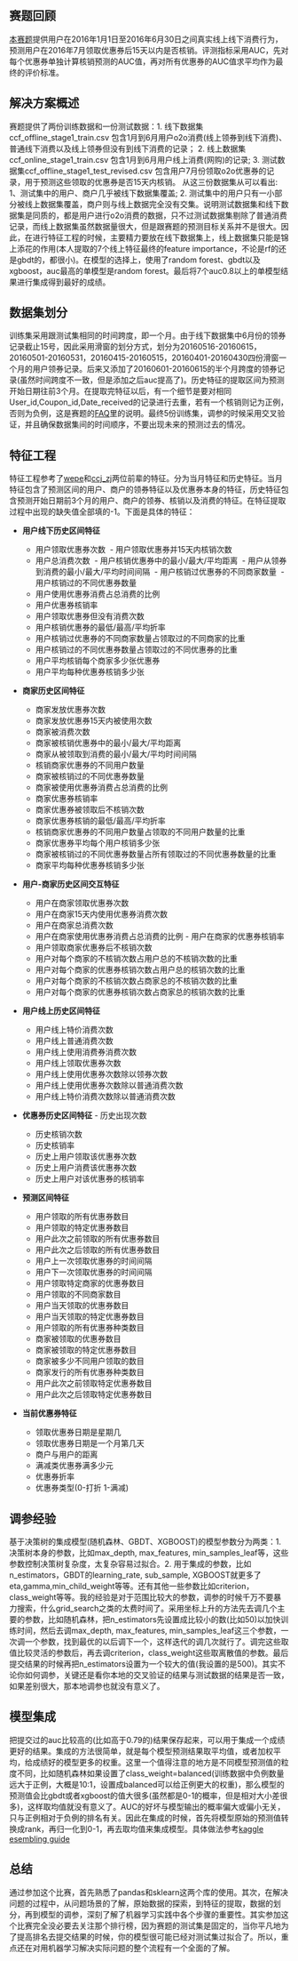 ## 赛题回顾
[本赛题](https://tianchi.aliyun.com/getStart/introduction.htm?spm=5176.100068.5678.1.357778d0VMd2XL&raceId=231593)提供用户在2016年1月1日至2016年6月30日之间真实线上线下消费行为，预测用户在2016年7月领取优惠券后15天以内是否核销。评测指标采用AUC，先对每个优惠券单独计算核销预测的AUC值，再对所有优惠券的AUC值求平均作为最终的评价标准。

## 解决方案概述
赛题提供了两份训练数据和一份测试数据：1. 线下数据集ccf_offline_stage1_train.csv 包含1月到6月用户o2o消费(线上领券到线下消费)、普通线下消费以及线上领券但没有到线下消费的记录； 2. 线上数据集ccf_online_stage1_train.csv 包含1月到6月用户线上消费(网购)的记录; 3. 测试数据集ccf_offline_stage1_test_revised.csv 包含用户7月份领取o2o优惠券的记录，用于预测这些领取的优惠券是否15天内核销。 
从这三份数据集从可以看出: 1、测试集中的用户、商户几乎被线下数据集覆盖; 2. 测试集中的用户只有一小部分被线上数据集覆盖，商户则与线上数据完全没有交集。说明测试数据集和线下数据集是同质的，都是用户进行o2o消费的数据，只不过测试数据集剔除了普通消费记录，而线上数据集虽然数据量很大，但是跟赛题的预测目标关系并不是很大。因此，在进行特征工程的时候，主要精力要放在线下数据集上，线上数据集只能是锦上添花的作用(本人提取的7个线上特征最终的feature importance，不论是rf的还是gbdt的，都很小)。在模型的选择上，使用了random forest、gbdt以及xgboost，auc最高的单模型是random forest。最后将7个auc0.8以上的单模型结果进行集成得到最好的成绩。

## 数据集划分
训练集采用跟测试集相同的时间跨度，即一个月。由于线下数据集中6月份的领券记录截止15号，因此采用滑窗的划分方式，划分为20160516-20160615，20160501-20160531，20160415-20160515，20160401-20160430四份滑窗一个月的用户领券记录。后来又添加了20160601-20160615的半个月跨度的领券记录(虽然时间跨度不一致，但是添加之后auc提高了)。历史特征的提取区间为预测开始日期往前3个月。在提取完特征以后，有一个细节是要对相同User_id,Coupon_id,Date_received的记录进行去重，若有一个核销则记为正例，否则为负例，这是赛题的[FAQ](https://tianchi.aliyun.com/getStart/faq.htm?spm=5176.100067.5678.3.552c254dTwmUuJ&raceId=231593)里的说明。最终5份训练集，调参的时候采用交叉验证，并且确保数据集间的时间顺序，不要出现未来的预测过去的情况。

## 特征工程
特征工程参考了[wepe](https://github.com/wepe/O2O-Coupon-Usage-Forecast)和[ccj_zj](http://blog.csdn.net/ccj_ok/article/details/72675956)两位前辈的特征。分为当月特征和历史特征。当月特征包含了预测区间的用户、商户的领券特征以及优惠券本身的特征，历史特征包含预测开始日期前3个月的用户、商户的领券、核销以及消费的特征。在特征提取过程中出现的缺失值全部填的-1。下面是具体的特征：

- **用户线下历史区间特征**
  
  - 用户领取优惠券次数
  - 用户领取优惠券并15天内核销次数
  - 用户总消费次数
  - 用户核销优惠券中的最小/最大/平均距离
  - 用户从领券到消费的最小/最大/平均时间间隔
  - 用户核销过优惠券的不同商家数量
  - 用户核销过的不同优惠券数量
  - 用户使用优惠券消费占总消费的比例
  - 用户优惠券核销率
  - 用户领取优惠券但没有消费次数
  - 用户核销优惠券的最低/最高/平均折率
  - 用户核销过优惠券的不同商家数量占领取过的不同商家的比重
  - 用户核销过的不同优惠券数量占领取过的不同优惠券的比重
  - 用户平均核销每个商家多少张优惠券
  - 用户平均每种优惠券核销多少张

- **商家历史区间特征**
  - 商家发放优惠券次数
  - 商家发放优惠券15天内被使用次数
  - 商家被消费次数
  - 商家被核销优惠券中的最小/最大/平均距离
  - 商家从被领取到消费的最小/最大/平均时间间隔
  - 核销商家优惠券的不同用户数量
  - 商家被核销过的不同优惠券数量
  - 商家被使用优惠券消费占总消费的比例
  - 商家优惠券核销率
  - 商家优惠券被领取后不核销次数
  - 商家优惠券核销的最低/最高/平均折率
  - 核销商家优惠券的不同用户数量占领取的不同用户数量的比重
  - 商家优惠券平均每个用户核销多少张
  - 商家被核销过的不同优惠券数量占所有领取过的不同优惠券数量的比重
  - 商家平均每种优惠券核销多少张

- **用户-商家历史区间交互特征**
  - 用户在商家领取优惠券次数
  - 用户在商家15天内使用优惠券消费次数
  - 用户在商家总消费次数
  - 用户在商家使用优惠券消费占总消费的比例  - 用户在商家的优惠券核销率
  - 用户领取商家优惠券后不核销次数
  - 用户对每个商家的不核销次数占用户总的不核销次数的比重
  - 用户对每个商家的优惠券核销次数占用户总的核销次数的比重
  - 用户对每个商家的不核销次数占商家总的不核销次数的比重
  - 用户对每个商家的优惠券核销次数占商家总的核销次数的比重

- **用户线上历史区间特征**
  - 用户线上特价消费次数
  - 用户线上普通消费次数
  - 用户线上使用消费券消费次数
  - 用户线上领取优惠券次数
  - 用户线上使用优惠券次数除以领券次数
  - 用户线上使用优惠券次数除以普通消费次数
  - 用户线上特价消费次数除以普通消费次数

- **优惠券历史区间特征**  - 历史出现次数
  - 历史核销次数
  - 历史核销率
  - 历史上用户领取该优惠券次数
  - 历史上用户消费该优惠券次数
  - 历史上用户对该优惠券的核销率
 
- **预测区间特征**
  - 用户领取的所有优惠券数目
  - 用户领取的特定优惠券数目
  - 用户此次之前领取的所有优惠券数目
  - 用户此次之后领取的所有优惠券数目
  - 用户上一次领取优惠券的时间间隔
  - 用户下一次领取优惠券的时间间隔
  - 用户领取特定商家的优惠券数目
  - 用户领取的不同商家数目
  - 用户当天领取的优惠券数目
  - 用户当天领取的特定优惠券数目
  - 用户领取的所有优惠券种类数目
  - 商家被领取的优惠券数目
  - 商家被领取的特定优惠券数目
  - 商家被多少不同用户领取的数目
  - 商家发行的所有优惠券种类数目
  - 用户此次之前领取特定优惠券数目
  - 用户此次之后领取特定优惠券数目

- **当前优惠券特征**
  - 领取优惠券日期是星期几
  - 领取优惠券日期是一个月第几天
  - 商户与用户的距离
  - 满减类优惠券满多少元
  - 优惠券折率
  - 优惠券类型(0-打折 1-满减)

## 调参经验
基于决策树的集成模型(随机森林、GBDT、XGBOOST)的模型参数分为两类：1. 决策树本身的参数，比如max_depth, max_features, min_samples_leaf等，这些参数控制决策树复杂度，太复杂容易过拟合。2. 用于集成的参数，比如n_estimators，GBDT的learning_rate, sub_sample, XGBOOST就更多了eta,gamma,min_child_weight等等。还有其他一些参数比如criterion，class_weight等等。我的经验是对于范围比较大的参数，调参的时候千万不要暴力搜索，什么grid_search之类的太费时间了。采用坐标上升的方法先去调几个主要的参数，比如随机森林，把n_estimators先设置成比较小的数(比如50)以加快训练时间，然后去调max_depth, max_features, min_samples_leaf这三个参数，一次调一个参数，找到最优的以后调下一个，这样迭代的调几次就行了。调完这些取值比较灵活的参数后，再去调criterion，class_weight这些取离散值的参数。最后提交结果的时候再把n_estimators设置为一个较大的值(我设置的是500)。其实不论你如何调参，关键还是看你本地的交叉验证的结果与测试数据的结果是否一致，如果差别很大，那本地调参也就没有意义了。

## 模型集成
把提交过的auc比较高的(比如高于0.79的)结果保存起来，可以用于集成一个成绩更好的结果。集成的方法很简单，就是每个模型预测结果取平均值，或者加权平均，给成绩好的模型更多的权重。这里一个值得注意的地方是不同模型预测值的粒度不同，比如随机森林如果设置了class_weight=balanced(训练数据中负例数量远大于正例，大概是10:1，设置成balanced可以给正例更大的权重)，那么模型的预测值会比gbdt或者xgboost的值大很多(虽然都是0-1的概率，但是相对大小差很多)，这样取均值就没有意义了。AUC的好坏与模型输出的概率偏大或偏小无关，只与正例相对于负例的排名有关。因此在集成的时候，首先将模型原始的预测值转换成rank，再归一化到0-1，再去取均值来集成模型。具体做法参考[kaggle esembling guide](https://mlwave.com/kaggle-ensembling-guide/)

## 总结
通过参加这个比赛，首先熟悉了pandas和sklearn这两个库的使用。其次，在解决问题的过程中，从问题场景的了解，原始数据的探索，到特征的提取，数据的划分，再到模型的调参，深刻了解了机器学习实践中各个步骤的重要性。其实参加这个比赛完全没必要去关注那个排行榜，因为赛题的测试集是固定的，当你平凡地为了提高排名去提交结果的时候，你的模型很可能已经对测试集过拟合了。所以，重点还在对用机器学习解决实际问题的整个流程有一个全面的了解。
